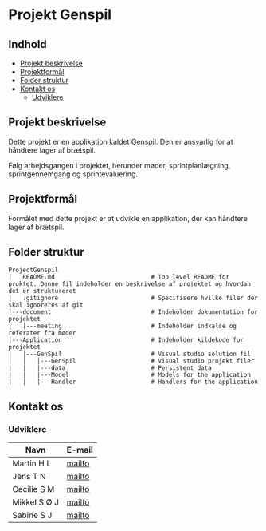 ﻿# Projekt Genspil


## Indhold

- [Projekt beskrivelse](#projekt-beskrivelse)
- [Projektformål](#projektformål)
- [Folder struktur](#folder-struktur)
- [Kontakt os](#kontakt-os)
  - [Udviklere](#udviklere)

## Projekt beskrivelse

Dette projekt er en applikation kaldet Genspil. Den er ansvarlig for at håndtere lager af brætspil.

Følg arbejdsgangen i projektet, herunder møder, sprintplanlægning, sprintgennemgang og sprintevaluering.

## Projektformål

Formålet med dette projekt er at udvikle en applikation, der kan håndtere lager af brætspil.

## Folder struktur
```
ProjectGenspil
│   README.md                           # Top level README for proktet. Denne fil indeholder en beskrivelse af projektet og hvordan det er struktureret
│   .gitignore                          # Specifisere hvilke filer der skal ignoreres af git
│---document                            # Indeholder dokumentation for projektet
│   │---meeting                         # Indeholder indkalse og referater fra møder
│---Application                         # Indeholder kildekode for projektet
│   │---GenSpil                         # Visual studio solution fil
│   │   │---GenSpil                     # Visual studio projekt filer
|   |   |---data                        # Persistent data
|   |   |---Model                       # Models for the application
|   |   |---Handler                     # Handlers for the application
```

## Kontakt os

### Udviklere

| Navn          | E-mail            |
|---------------|-------------------|
| Martin H L    | [mailto](mailto:mhli71391@edu.ucl.dk) |
| Jens T N      | [mailto](mailto:jtni71354@edu.ucl.dk) |
| Cecilie S M   | [mailto](mailto:csmo71359@edu.ucl.dk) |
| Mikkel S Ø J  | [mailto](mailto:msoj71393@edu.ucl.dk) |
| Sabine S J    | [mailto](mailto:ssje71367@edu.ucl.dk) |

